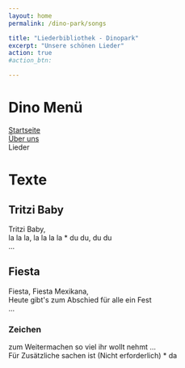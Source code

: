```yaml
---
layout: home
permalink: /dino-park/songs

title: "Liederbibliothek - Dinopark"
excerpt: "Unsere schönen Lieder"
action: true
#action_btn:

---
```



# Dino Menü

[Startseite](/dino-park)\
[Über uns]()\
Lieder

# Texte
## Tritzi Baby
Tritzi Baby,\
la la la, la la la la * du du, du du\
...
## Fiesta
Fiesta, Fiesta Mexikana,\
Heute gibt's zum Abschied für alle ein Fest\
...

### Zeichen
zum Weitermachen so viel ihr wollt nehmt ...\
Für Zusätzliche sachen ist (Nicht erforderlich) * da
